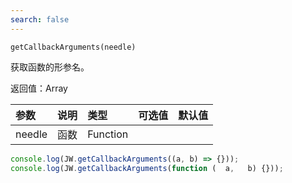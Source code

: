 ```yaml
---
search: false
---
```


`getCallbackArguments(needle)`

获取函数的形参名。

返回值：Array

参数|说明|类型|可选值|默认值
:--|:--|:--|:--|:--
needle|函数|Function||

```js
console.log(JW.getCallbackArguments((a, b) => {}));
console.log(JW.getCallbackArguments(function (  a,   b) {}));
```

